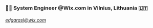 ### 👨‍🚀 System Engineer @Wix.com in Vilnius, Lithuania 🇱🇹
###### [edgarasl@wix.com](mailto:edgarasl@wix.com)
